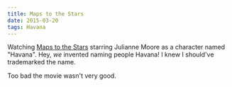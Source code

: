 ```yaml
---
title: Maps to the Stars
date: 2015-03-20
tags: Havana
---
```

<!--
title: Maps to the Stars
date: 2015-03-20
tags: Havana
-->

Watching [Maps to the Stars](Link) starring Julianne Moore as a character named "Havana". Hey, *we* invented naming people Havana! I knew I should've trademarked the name. 

Too bad the movie wasn't very good. 
